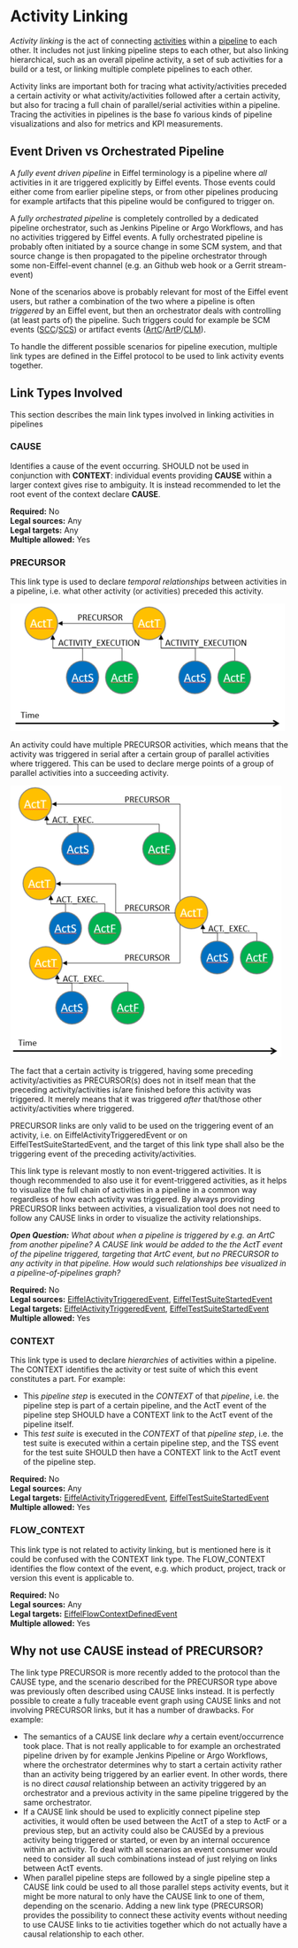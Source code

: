 <!---
   Copyright 2022 Ericsson AB.
   For a full list of individual contributors, please see the commit history.

   Licensed under the Apache License, Version 2.0 (the "License");
   you may not use this file except in compliance with the License.
   You may obtain a copy of the License at

       http://www.apache.org/licenses/LICENSE-2.0

   Unless required by applicable law or agreed to in writing, software
   distributed under the License is distributed on an "AS IS" BASIS,
   WITHOUT WARRANTIES OR CONDITIONS OF ANY KIND, either express or implied.
   See the License for the specific language governing permissions and
   limitations under the License.
--->

# Activity Linking
_Activity linking_ is the act of connecting [activities](../eiffel-syntax-and-usage/glossary.md#activity) within a [pipeline](../eiffel-syntax-and-usage/glossary.md#pipeline) to each other. It includes not just linking pipeline steps to each other, but also linking hierarchical, such as an overall pipeline activity, a set of sub activities for a build or a test, or linking multiple complete pipelines to each other.

Activity links are important both for tracing what activity/activities preceded a certain activity or what activity/activities followed after a certain activity, but also for tracing a full chain of parallel/serial activities within a pipeline. Tracing the activities in pipelines is the base fo various kinds of pipeline visualizations and also for metrics and KPI measurements.

## Event Driven vs Orchestrated Pipeline
A _fully event driven pipeline_ in Eiffel terminology is a pipeline where _all_ activities in it are triggered explicitly by Eiffel events. Those events could either come from earlier pipeline steps, or from other pipelines producing for example artifacts that this pipeline would be configured to trigger on.

A _fully orchestrated pipeline_ is completely controlled by a dedicated pipeline orchestrator, such as Jenkins Pipeline or Argo Workflows, and has no activities triggered by Eiffel events. A fully orchestrated pipeline is probably often initiated by a source change in some SCM system, and that source change is then propagated to the pipeline orchestrator through some non-Eiffel-event channel (e.g. an Github web hook or a Gerrit stream-event)

None of the scenarios above is probably relevant for most of the Eiffel event users, but rather a combination of the two where a pipeline is often _triggered_ by an Eiffel event, but then an orchestrator deals with controlling (at least parts of) the pipeline. Such triggers could for example be SCM events ([SCC](../eiffel-vocabulary/EiffelSourceChangeCreatedEvent.md)/[SCS](../eiffel-vocabulary/EiffelSourceChangeSubmittedEvent.md)) or artifact events ([ArtC](../eiffel-vocabulary/EiffelArtifactCreatedEvent.md)/[ArtP](../eiffel-vocabulary/EiffelArtifactPublishedEvent.md)/[CLM](../eiffel-vocabulary/EiffelConfidenceLevelModifiedEvent.md)).

To handle the different possible scenarios for pipeline execution, multiple link types are defined in the Eiffel protocol to be used to link activity events together.

## Link Types Involved
This section describes the main link types involved in linking activities in pipelines

### CAUSE
Identifies a cause of the event occurring. SHOULD not be used in conjunction with __CONTEXT__: individual events providing __CAUSE__ within a larger context gives rise to ambiguity. It is instead recommended to let the root event of the context declare __CAUSE__.  

__Required:__ No  
__Legal sources:__ Any  
__Legal targets:__ Any  
__Multiple allowed:__ Yes  

### PRECURSOR
This link type is used to declare *temporal relationships* between activities in a pipeline, i.e. what other activity (or activities) preceded this activity.

![alt text](./precursor-simple.png "Simple PRECURSOR Example")

An activity could have multiple PRECURSOR activities, which means that the activity was triggered in serial after a certain group of parallel activities where triggered. This can be used to declare merge points of a group of parallel activities into a succeeding activity.

![alt text](./precursor-parallel.png "Parallel PRECURSOR Example")

The fact that a certain activity is triggered, having some preceding activity/activities as PRECURSOR(s) does not in itself mean that the preceding activity/activities is/are finished before this activity was triggered. It merely means that it was triggered *after* that/those other activity/activities where triggered.

PRECURSOR links are only valid to be used on the triggering event of an activity, i.e. on EiffelActivityTriggeredEvent or on EiffelTestSuiteStartedEvent, and the target of this link type shall also be the triggering event of the preceding activity/activities.

This link type is relevant mostly to non event-triggered activities. It is though recommended to also use it for event-triggered activities, as it helps to visualize the full chain of activities in a pipeline in a common way regardless of how each activity was triggered. By always providing PRECURSOR links between activities, a visualization tool does not need to follow any CAUSE links in order to visualize the activity relationships.

***Open Question:*** *What about when a pipeline is triggered by e.g. an ArtC from another pipeline? A CAUSE link would be added to the the ActT event of the pipeline triggered, targeting that ArtC event, but no PRECURSOR to any activity in that pipeline. How would such relationships bee visualized in a pipeline-of-pipelines graph?*

__Required:__ No  
__Legal sources:__ [EiffelActivityTriggeredEvent](../eiffel-vocabulary/EiffelActivityTriggeredEvent.md),
[EiffelTestSuiteStartedEvent](../eiffel-vocabulary/EiffelTestSuiteStartedEvent.md)  
__Legal targets:__ [EiffelActivityTriggeredEvent](../eiffel-vocabulary/EiffelActivityTriggeredEvent.md),
[EiffelTestSuiteStartedEvent](../eiffel-vocabulary/EiffelTestSuiteStartedEvent.md)  
__Multiple allowed:__ Yes  

### CONTEXT
This link type is used to declare *hierarchies* of activities within a pipeline. The CONTEXT identifies the activity or test suite of which this event constitutes a part.
For example:
- This *pipeline step* is executed in the *CONTEXT* of that *pipeline*, i.e. the pipeline step is part of a certain pipeline, and the ActT event of the pipeline step SHOULD have a CONTEXT link to the ActT event of the pipeline itself.
- This *test suite* is executed in the *CONTEXT* of that *pipeline step*, i.e. the test suite is executed within a certain pipeline step, and the TSS event for the test suite SHOULD then have a CONTEXT link to the ActT event of the pipeline step.

__Required:__ No  
__Legal sources:__ Any  
__Legal targets:__ [EiffelActivityTriggeredEvent](../eiffel-vocabulary/EiffelActivityTriggeredEvent.md),
[EiffelTestSuiteStartedEvent](../eiffel-vocabulary/EiffelTestSuiteStartedEvent.md)  
__Multiple allowed:__ Yes  

### FLOW_CONTEXT
This link type is not related to activity linking, but is mentioned here is it could be confused with the CONTEXT link type. The FLOW_CONTEXT identifies the flow context of the event, e.g. which product, project, track or version this event is applicable to.

__Required:__ No  
__Legal sources:__ Any  
__Legal targets:__ [EiffelFlowContextDefinedEvent](../eiffel-vocabulary/EiffelFlowContextDefinedEvent.md)  
__Multiple allowed:__ Yes  

## Why not use CAUSE instead of PRECURSOR?
The link type PRECURSOR is more recently added to the protocol than the CAUSE type, and the scenario described for the PRECURSOR type above was previously often described using CAUSE links instead. It is perfectly possible to create a fully traceable event graph using CAUSE links and not involving PRECURSOR links, but it has a number of drawbacks. For example:

- The semantics of a CAUSE link declare _why_ a certain event/occurrence took place. That is not really applicable to for example an orchestrated pipeline driven by for example Jenkins Pipeline or Argo Workflows, where the orchestrator determines why to start a certain activity rather than an activity being triggered by an earlier event. In other words, there is no direct _causal_ relationship between an activity triggered by an orchestrator and a previous activity in the same pipeline triggered by the same orchestrator.
- If a CAUSE link should be used to explicitly connect pipeline step activities, it would often be used between the ActT of a step to ActF or a previous step, but an activity could also be CAUSEd by a previous activity being triggered or started, or even by an internal occurence within an activity. To deal with all scenarios an event consumer would need to consider all such combinations instead of just relying on links between ActT events.
- When parallel pipeline steps are followed by a single pipeline step a CAUSE link could be used to all those parallel steps activity events, but it might be more natural to only have the CAUSE link to one of them, depending on the scenario. Adding a new link type (PRECURSOR) provides the possibility to connect these activity events without needing to use CAUSE links to tie activities together which do not actually have a causal relationship to each other.